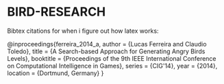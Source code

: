 # BIRD-RESEARCH

Bibtex citations for when i figure out how latex works:

@inproceedings{ferreira_2014_a,
    author = {Lucas Ferreira and Claudio Toledo},
    title = {A Search-based Approach for Generating Angry Birds Levels},
    booktitle = {Proceedings of the 9th IEEE International Conference on Computational Intelligence in Games},
    series = {CIG'14},
    year = {2014},
    location = {Dortmund, Germany}
}
